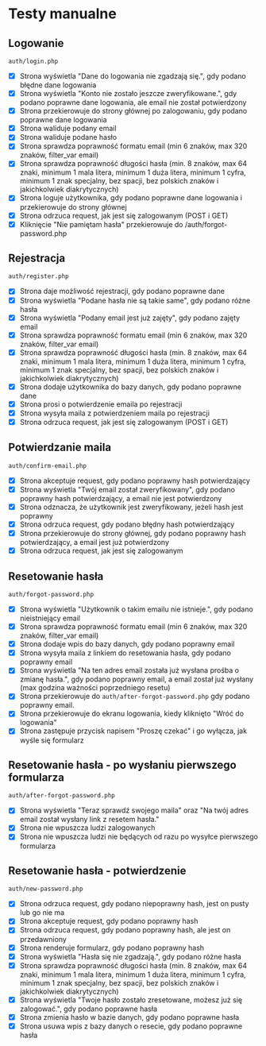 # Testy manualne

## Logowanie

`auth/login.php`

- [x] Strona wyświetla "Dane do logowania nie zgadzają się.", gdy podano błędne dane logowania
- [x] Strona wyświetla "Konto nie zostało jeszcze zweryfikowane.", gdy podano poprawne dane logowania, ale email nie został potwierdzony
- [x] Strona przekierowuje do strony głównej po zalogowaniu, gdy podano poprawne dane logowania
- [x] Strona waliduje podany email
- [x] Strona waliduje podane hasło
- [x] Strona sprawdza poprawność formatu email (min 6 znaków, max 320 znaków, filter_var email)
- [x] Strona sprawdza poprawność długości hasła (min. 8 znaków, max 64 znaki, minimum 1 mala litera, minimum 1 duża litera, minimum 1 cyfra, minimum 1 znak specjalny, bez spacji, bez polskich znaków i jakichkolwiek diakrytycznych)
- [x] Strona loguje użytkownika, gdy podano poprawne dane logowania i przekierowuje do strony głównej
- [x] Strona odrzuca request, jak jest się zalogowanym (POST i GET)
- [x] Kliknięcie "Nie pamiętam hasła" przekierowuje do /auth/forgot-password.php

## Rejestracja

`auth/register.php`

- [x] Strona daje możliwość rejestracji, gdy podano poprawne dane
- [x] Strona wyświetla "Podane hasła nie są takie same", gdy podano różne hasła
- [x] Strona wyświetla "Podany email jest już zajęty", gdy podano zajęty email
- [x] Strona sprawdza poprawność formatu email (min 6 znaków, max 320 znaków, filter_var email)
- [x] Strona sprawdza poprawność długości hasła (min. 8 znaków, max 64 znaki, minimum 1 mala litera, minimum 1 duża litera, minimum 1 cyfra, minimum 1 znak specjalny, bez spacji, bez polskich znaków i jakichkolwiek diakrytycznych)
- [x] Strona dodaje użytkownika do bazy danych, gdy podano poprawne dane
- [x] Strona prosi o potwierdzenie emaila po rejestracji
- [x] Strona wysyła maila z potwierdzeniem maila po rejestracji
- [x] Strona odrzuca request, jak jest się zalogowanym (POST i GET)

## Potwierdzanie maila

`auth/confirm-email.php`

- [x] Strona akceptuje request, gdy podano poprawny hash potwierdzający
- [x] Strona wyświetla "Twój email został zweryfikowany", gdy podano poprawny hash potwierdzający, a email nie jest potwierdzony
- [x] Strona odznacza, że użytkownik jest zweryfikowany, jeżeli hash jest poprawny
- [x] Strona odrzuca request, gdy podano błędny hash potwierdzający
- [x] Strona przekierowuje do strony głównej, gdy podano poprawny hash potwierdzający, a email jest już potwierdzony
- [x] Strona odrzuca request, jak jest się zalogowanym

## Resetowanie hasła

`auth/forgot-password.php`

- [x] Strona wyświetla "Użytkownik o takim emailu nie istnieje.", gdy podano nieistniejący email
- [x] Strona sprawdza poprawność formatu email (min 6 znaków, max 320 znaków, filter_var email)
- [x] Strona dodaje wpis do bazy danych, gdy podano poprawny email
- [x] Strona wysyła maila z linkiem do resetowania hasła, gdy podano poprawny email
- [x] Strona wyświetla "Na ten adres email została już wysłana prośba o zmianę hasła.", gdy podano poprawny email, a email został już wysłany (max godzina ważności poprzedniego resetu)
- [x] Strona przekierowuje do `auth/after-forgot-password.php` gdy podano poprawny email.
- [x] Strona przekierowuje do ekranu logowania, kiedy kliknięto "Wróć do logowania"
- [x] Strona zastępuje przycisk napisem "Proszę czekać" i go wyłącza, jak wyśle się formularz

## Resetowanie hasła - po wysłaniu pierwszego formularza

`auth/after-forgot-password.php`

- [x] Strona wyświetla "Teraz sprawdź swojego maila" oraz "Na twój adres email został wysłany link z resetem hasła."
- [x] Strona nie wpuszcza ludzi zalogowanych
- [x] Strona nie wpuszcza ludzi nie będących od razu po wysyłce pierwszego formularza

## Resetowanie hasła - potwierdzenie

`auth/new-password.php`

- [x] Strona odrzuca request, gdy podano niepoprawny hash, jest on pusty lub go nie ma
- [x] Strona akceptuje request, gdy podano poprawny hash
- [x] Strona odrzuca request, gdy podano poprawny hash, ale jest on przedawniony
- [x] Strona renderuje formularz, gdy podano poprawny hash
- [x] Strona wyświetla "Hasła się nie zgadzają.", gdy podano różne hasła
- [x] Strona sprawdza poprawność długości hasła (min. 8 znaków, max 64 znaki, minimum 1 mala litera, minimum 1 duża litera, minimum 1 cyfra, minimum 1 znak specjalny, bez spacji, bez polskich znaków i jakichkolwiek diakrytycznych)
- [x] Strona wyświetla "Twoje hasło zostało zresetowane, możesz już się zalogować.", gdy podano poprawne hasła
- [x] Strona zmienia hasło w bazie danych, gdy podano poprawne hasła
- [x] Strona usuwa wpis z bazy danych o resecie, gdy podano poprawne hasła
